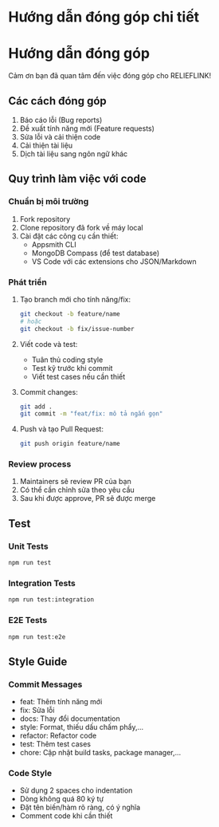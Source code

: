 # Hướng dẫn đóng góp chi tiết

# Hướng dẫn đóng góp

Cảm ơn bạn đã quan tâm đến việc đóng góp cho RELIEFLINK! 

## Các cách đóng góp

1. Báo cáo lỗi (Bug reports)
2. Đề xuất tính năng mới (Feature requests)
3. Sửa lỗi và cải thiện code
4. Cải thiện tài liệu
5. Dịch tài liệu sang ngôn ngữ khác

## Quy trình làm việc với code

### Chuẩn bị môi trường
1. Fork repository
2. Clone repository đã fork về máy local
3. Cài đặt các công cụ cần thiết:
   - Appsmith CLI
   - MongoDB Compass (để test database)
   - VS Code với các extensions cho JSON/Markdown

### Phát triển
1. Tạo branch mới cho tính năng/fix:
   ```bash
   git checkout -b feature/name
   # hoặc
   git checkout -b fix/issue-number
   ```

2. Viết code và test:
   - Tuân thủ coding style
   - Test kỹ trước khi commit
   - Viết test cases nếu cần thiết

3. Commit changes:
   ```bash
   git add .
   git commit -m "feat/fix: mô tả ngắn gọn"
   ```

4. Push và tạo Pull Request:
   ```bash
   git push origin feature/name
   ```

### Review process
1. Maintainers sẽ review PR của bạn
2. Có thể cần chỉnh sửa theo yêu cầu
3. Sau khi được approve, PR sẽ được merge

## Test

### Unit Tests
```bash
npm run test
```

### Integration Tests
```bash
npm run test:integration
```

### E2E Tests
```bash
npm run test:e2e
```

## Style Guide

### Commit Messages
- feat: Thêm tính năng mới
- fix: Sửa lỗi
- docs: Thay đổi documentation
- style: Format, thiếu dấu chấm phẩy,...
- refactor: Refactor code
- test: Thêm test cases
- chore: Cập nhật build tasks, package manager,...

### Code Style
- Sử dụng 2 spaces cho indentation
- Dòng không quá 80 ký tự
- Đặt tên biến/hàm rõ ràng, có ý nghĩa
- Comment code khi cần thiết 
